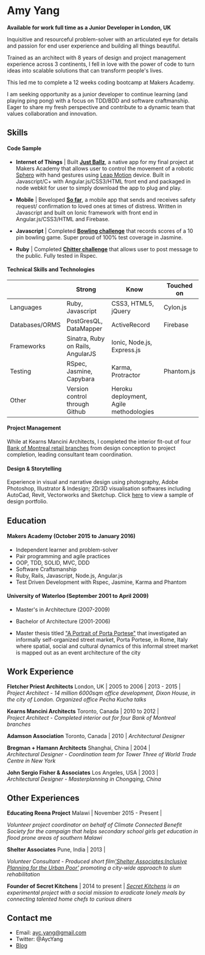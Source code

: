 Amy Yang
===========

**Available for work full time as a Junior Developer in London, UK**

Inquisitive and resourceful problem-solver with an articulated eye for details and passion for end user experience and building all things beautiful.  

Trained as an architect with 8 years of design and project management experience across 3 continents, I fell in love with the power of code to turn ideas into scalable solutions that can transform people's lives.  

This led me to complete a 12 weeks coding bootcamp at Makers Academy. 

I am seeking opportunity as a junior developer to continue learning (and playing ping pong) with a focus on TDD/BDD and software craftmanship.  Eager to share my fresh perspective and contribute to a dynamic team that values collaboration and innovation. 

Skills
------

#### Code Sample

- **Internet of Things** | Built [**Just Ballz**](https://github.com/mongolianprincess/just_ballz), a native app for my final project at Makers Academy that allows user to control the movement of a robotic [Sphero](http://www.sphero.com/) with hand gestures using [Leap Motion](https://www.leapmotion.com/) device.  Built in Javascript/C+ with Angular.js/CSS3/HTML front end and packaged in node webkit for user to simply download the app to plug and play.

- **Mobile** | Beveloped [**So far**](https://github.com/mongolianprincess/soSafe), a mobile app that sends and receives safety request/ confirmation to loved ones at times of distress. Written in Javascript and built on Ionic framework with front end in Angular.js/CSS3/HTML and Firebase. 

- **Javascript** | Completed [**Bowling challenge**](https://github.com/mongolianprincess/bowling-challenge) that records scores of a 10 pin bowling game. Super proud of 100% test coverage in Jasmine. 

- **Ruby** | Completed [**Chitter challenge**](https://github.com/mongolianprincess/chitter-challenge) that allows user to post message to the public. Fully tested in Rspec.

#### Technical Skills and Technologies

| |Strong|Know|Touched on|
|---------|----------------|-------------------|------------------------------|
|Languages|Ruby, Javascript|CSS3, HTML5, jQuery|Cylon.js|
|Databases/ORMS|PostGresQL, DataMapper|ActiveRecord|Firebase|                 |
|Frameworks|Sinatra, Ruby on Rails, AngularJS|Ionic, Node.js, Express.js|                       |
|Testing|RSpec, Jasmine, Capybara|Karma, Protractor|Phantom.js|
|Other|Version control through Github|Heroku deployment, Agile methodologies| |

#### Project Management

While at Kearns Mancini Architects, I completed the interior fit-out of four [Bank of Montreal retail branches](http://kmai.com/projects/bank-of-montreal-250-yonge-street-office) from design conception to project completion, leading consultant team coordination. 

#### Design & Storytelling

Experience in visual and narrative design using photography, Adobe Photoshop, Illustrator & Indesign; 2D/3D visualisation softwares including AutoCad, Revit, Vectorworks and Sketchup. Click [here](https://drive.google.com/file/d/0B2-rMJ4iqdtfVjlGZlhyOXowdHc/view?usp=sharing) to view a sample of design portfolio. 

Education
---------

#### Makers Academy (October 2015 to January 2016)

- Independent learner and problem-solver
- Pair programming and agile practices
- OOP, TDD, SOLID, MVC, DDD
- Software Craftsmanship
- Ruby, Rails, Javascript, Node.js, Angular.js
- Test Driven Development with Rspec, Jasmine, Karma and Phantom 

#### University of Waterloo (September 2001 to April 2009)

- Master's in Architecture (2007-2009)
- Bachelor of Architecture (2001-2006)

- Master thesis titled ["A Portrait of Porta Portese"](https://uwspace.uwaterloo.ca/handle/10012/4361?show=full) that investigated an informally self-organized street market, Porta Portese, in Rome, Italy where spatial, social and cultural dynamics of this informal street market is mapped out as an event architecture of the city


Work Experience
----------------

**Fletcher Priest Architects** London, UK | 2005 to 2006 | 2013 - 2015 |    
*Project Architect - 14 million 6000sqm office development, Dixon House, in the city of London. Organized office Pecha Kucha talks* 

**Kearns Mancini Architects** Toronto, Canada | 2010 to 2012 |   
*Project Architect - Completed interior out for four Bank of Montreal branches*  

**Adamson Association** Toronto, Canada | 2010 |
*Architectural Designer* 

**Bregman + Hamann Architects** Shanghai, China | 2004 |   
*Architectural Designer - Coordination team for Tower Three of World Trade Centre in New York*

**John Sergio Fisher & Associates** Los Angeles, USA | 2003 |   
*Architectural Designer - Masterplanning in Chongqing, China*

Other Experiences
-----------------

**Educating Reena Project** Malawi | November 2015 - Present |

*Volunteer project coordinator on behalf of Climate Connected Benefit Society for the campaign that helps secondary school girls get education in flood prone areas of southern Malawi*

**Shelter Associates** Pune, India | 2013 |

*Volunteer Consultant - Produced short film['Shelter Associates:Inclusive Planning for the Urban Poor'](http://shelter-associates.org/shelter-associates-inclusive-planning-urban-poor-1) promoting a city-wide approach to slum rehabilitation*  

**Founder of Secret Kitchens** | 2014 to present |
*[Secret Kitchens](http://secretkitchens.strikingly.com/) is an experimental project with a social mission to eradicate lonely meals by connecting talented home chefs to curious diners*   


Contact me 
----------
- Email: ayc.yang@gmail.com
- Twitter: @AycYang
- [Blog](www.mongolianprincess.net)



